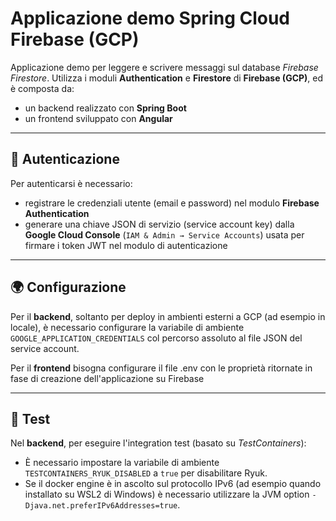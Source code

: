 # Applicazione demo Spring Cloud Firebase (GCP)

Applicazione demo per leggere e scrivere messaggi sul database *Firebase Firestore*.
Utilizza i moduli **Authentication** e **Firestore** di **Firebase (GCP)**, ed è composta da:
- un backend realizzato con **Spring Boot**
- un frontend sviluppato con **Angular**

 

---

## 🔐 Autenticazione

Per autenticarsi è necessario:
- registrare le credenziali utente (email e password) nel modulo **Firebase Authentication**
- generare una chiave JSON di servizio (service account key) dalla **Google Cloud Console** (`IAM & Admin → Service Accounts`) usata per firmare i token JWT nel modulo di autenticazione

---

## 🌍 Configurazione

Per il **backend**, soltanto per deploy in ambienti esterni a GCP (ad esempio in locale), è necessario configurare la variabile di ambiente `GOOGLE_APPLICATION_CREDENTIALS` col percorso assoluto al file JSON del service account.

Per il **frontend** bisogna configurare il file .env con le proprietà ritornate in fase di creazione dell'applicazione su Firebase

---

## 🧪 Test

Nel **backend**, per eseguire l'integration test (basato su *TestContainers*):
- È necessario impostare la variabile di ambiente `TESTCONTAINERS_RYUK_DISABLED` a `true` per disabilitare Ryuk.
- Se il docker engine è in ascolto sul protocollo IPv6 (ad esempio quando installato su WSL2 di Windows) è necessario utilizzare la JVM option `-Djava.net.preferIPv6Addresses=true`.

